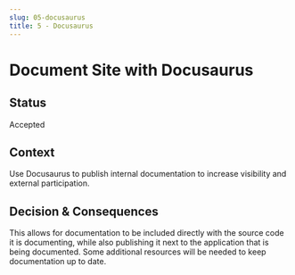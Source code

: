 ```yaml
---
slug: 05-docusaurus
title: 5 - Docusaurus
---
```

# Document Site with Docusaurus

## Status

Accepted

## Context

Use Docusaurus to publish internal documentation to increase visibility and external participation.


## Decision & Consequences

This allows for documentation to be included directly with the source code it is documenting,
while also publishing it next to the application that is being documented.
Some additional resources will be needed to keep documentation up to date.

